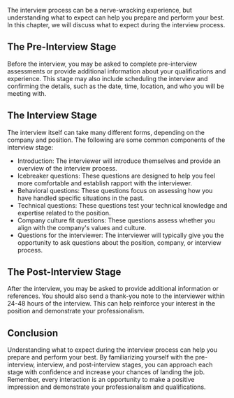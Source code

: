 
The interview process can be a nerve-wracking experience, but understanding what to expect can help you prepare and perform your best. In this chapter, we will discuss what to expect during the interview process.

The Pre-Interview Stage
-----------------------

Before the interview, you may be asked to complete pre-interview assessments or provide additional information about your qualifications and experience. This stage may also include scheduling the interview and confirming the details, such as the date, time, location, and who you will be meeting with.

The Interview Stage
-------------------

The interview itself can take many different forms, depending on the company and position. The following are some common components of the interview stage:

* Introduction: The interviewer will introduce themselves and provide an overview of the interview process.
* Icebreaker questions: These questions are designed to help you feel more comfortable and establish rapport with the interviewer.
* Behavioral questions: These questions focus on assessing how you have handled specific situations in the past.
* Technical questions: These questions test your technical knowledge and expertise related to the position.
* Company culture fit questions: These questions assess whether you align with the company's values and culture.
* Questions for the interviewer: The interviewer will typically give you the opportunity to ask questions about the position, company, or interview process.

The Post-Interview Stage
------------------------

After the interview, you may be asked to provide additional information or references. You should also send a thank-you note to the interviewer within 24-48 hours of the interview. This can help reinforce your interest in the position and demonstrate your professionalism.

Conclusion
----------

Understanding what to expect during the interview process can help you prepare and perform your best. By familiarizing yourself with the pre-interview, interview, and post-interview stages, you can approach each stage with confidence and increase your chances of landing the job. Remember, every interaction is an opportunity to make a positive impression and demonstrate your professionalism and qualifications.
